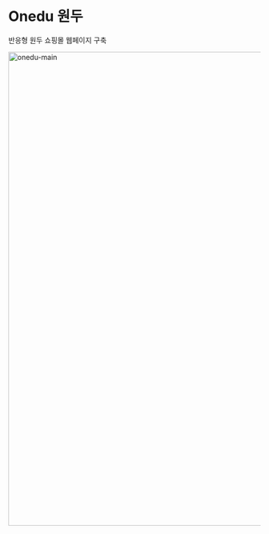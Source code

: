# Onedu 원두
반응형 원두 쇼핑몰 웹페이지 구축 

<img width="947" alt="onedu-main" src="https://github.com/hellojimi/Noona-Final-Project/assets/119507223/83347866-5035-45cb-8caf-6b66eed45560">
